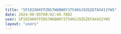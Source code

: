 ```yaml
---
title: "SP10Z4KKFPZN57W6BW0Y3754KGJ9ZGZ6TAX412YW5"
date: 2024-08-05T08:02:49.788Z
user: SP10Z4KKFPZN57W6BW0Y3754KGJ9ZGZ6TAX412YW5
layout: "users"
---
```

    